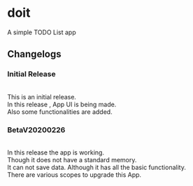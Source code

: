 # doit

A simple TODO List app </BR>

## Changelogs

### Initial Release
</BR> This is an initial release.</BR>
In this release , App UI is being made.</BR>
Also some functionalities are added.</BR>

### BetaV20200226
</BR>  In this release the app is working.
</BR>  Though it does not have a standard memory.
</BR>  It can not save data. Although it has all the basic functionality.
</BR>  There are various scopes to upgrade this App.

